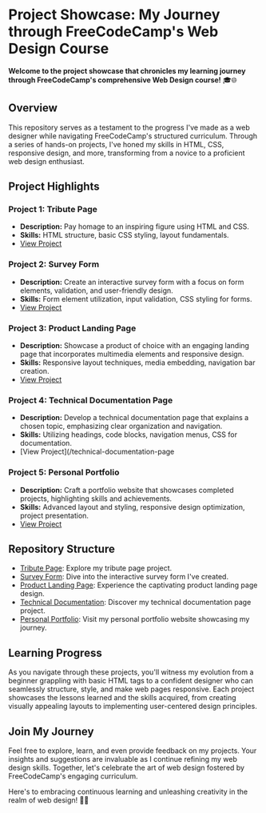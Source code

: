 # Project Showcase: My Journey through FreeCodeCamp's Web Design Course

**Welcome to the project showcase that chronicles my learning journey through FreeCodeCamp's comprehensive Web Design course!** 🎓🌐

## Overview

This repository serves as a testament to the progress I've made as a web designer while navigating FreeCodeCamp's structured curriculum. Through a series of hands-on projects, I've honed my skills in HTML, CSS, responsive design, and more, transforming from a novice to a proficient web design enthusiast.

## Project Highlights

### Project 1: Tribute Page
- **Description:** Pay homage to an inspiring figure using HTML and CSS.
- **Skills:** HTML structure, basic CSS styling, layout fundamentals.
- [View Project](/tribute-page)

### Project 2: Survey Form
- **Description:** Create an interactive survey form with a focus on form elements, validation, and user-friendly design.
- **Skills:** Form element utilization, input validation, CSS styling for forms.
- [View Project](/survey-form)

### Project 3: Product Landing Page
- **Description:** Showcase a product of choice with an engaging landing page that incorporates multimedia elements and responsive design.
- **Skills:** Responsive layout techniques, media embedding, navigation bar creation.
- [View Project](/product-landing-page)

### Project 4: Technical Documentation Page
- **Description:** Develop a technical documentation page that explains a chosen topic, emphasizing clear organization and navigation.
- **Skills:** Utilizing headings, code blocks, navigation menus, CSS for documentation.
- [View Project](/technical-documentation-page

### Project 5: Personal Portfolio
- **Description:** Craft a portfolio website that showcases completed projects, highlighting skills and achievements.
- **Skills:** Advanced layout and styling, responsive design optimization, project presentation.
- [View Project](/personal-portfolio)

## Repository Structure

- [Tribute Page](/tribute-page): Explore my tribute page project.
- [Survey Form](/survey-form): Dive into the interactive survey form I've created.
- [Product Landing Page](/product-landing): Experience the captivating product landing page design.
- [Technical Documentation](/tech-doc): Discover my technical documentation page project.
- [Personal Portfolio](/portfolio): Visit my personal portfolio website showcasing my journey.

## Learning Progress

As you navigate through these projects, you'll witness my evolution from a beginner grappling with basic HTML tags to a confident designer who can seamlessly structure, style, and make web pages responsive. Each project showcases the lessons learned and the skills acquired, from creating visually appealing layouts to implementing user-centered design principles.

## Join My Journey

Feel free to explore, learn, and even provide feedback on my projects. Your insights and suggestions are invaluable as I continue refining my web design skills. Together, let's celebrate the art of web design fostered by FreeCodeCamp's engaging curriculum.

Here's to embracing continuous learning and unleashing creativity in the realm of web design! 🚀🎨
